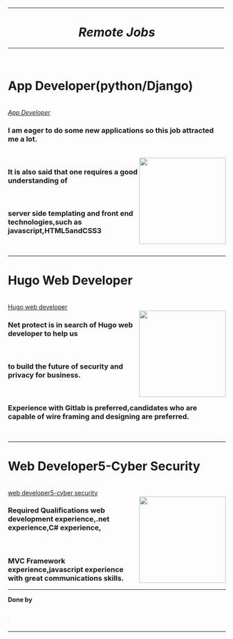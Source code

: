 
<html>

<body fontcolor="orange">

<hr size="10" width="500" color="red"><h1 color="orange" align="center"><b><i>Remote Jobs</i></b></h1>

<hr size="10" width="500" color="red"></br>

<h1><b>App Developer(python/Django)</b></h1></br>
<a href="https://remote.com/jobs/app-developer-python-django--29dd4f74-c28a-481d-84f5-60ab9e7dd636"><i>App Developer</i></a></br>
<h3>I am eager to do some new applications so this job attracted me a lot.</h3></br>
<img src="C:\Users\rithw\Downloads\app development.jpg" width="200" align="right">
<h3>It is also said that one requires a good understanding of </h3></br>
<h3>server side templating and front end technologies,such as javascript,HTML5andCSS3</h3></br><hr size="5" color="black">
<h1><b>Hugo Web Developer</b></h1></br>
<a href="https://remote.com/jobs/hugo-web-developer-9a637aec-364a-423f-9153-62df3ee920b7">Hugo web developer</a></br>
<img src="C:\Users\rithw\Downloads\hugo.jpg" width="200" align="right">
<h3>Net protect is in search of Hugo web developer to help us </h3></br>
<h3>to build the future of security and privacy for business.</h3></br>
<h3>Experience with Gitlab is preferred,candidates who are capable of wire framing and designing are preferred.</h3></br>
<hr size="5" color="black">
<h1><b>Web Developer5-Cyber Security</b></h1></br>
<a href="https://remote.com/jobs/web-developer-5-cyber-security-at-wells-fargo-0aabc716-0e75-4148-9d6c-40f38d5a7b05">
web developer5-cyber security</a></br>
<img src="C:\Users\rithw\Downloads\web.jpg" width="200" align="right">
<h3>Required Qualifications web development experience,.net experience,C# experience,</h3></br>
<h3>MVC Framework experience,javascript experience with great communications skills.</h3>

<hr size="10" color="orange" ><b>Done by</b></br>
<marquee scroll amount="20" behavior="scroll" direction="right"><i>P.Yaswanth</br>
IT-2</br>
GVPCOE(A)</i></marquee><hr size="10" color="orange">
</body>

</html>

